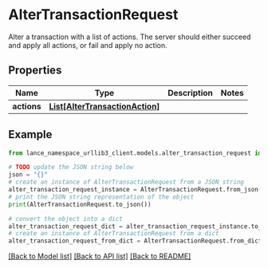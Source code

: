 # AlterTransactionRequest

Alter a transaction with a list of actions. The server should either succeed and apply all actions, or fail and apply no action. 

## Properties

Name | Type | Description | Notes
------------ | ------------- | ------------- | -------------
**actions** | [**List[AlterTransactionAction]**](AlterTransactionAction.md) |  | 

## Example

```python
from lance_namespace_urllib3_client.models.alter_transaction_request import AlterTransactionRequest

# TODO update the JSON string below
json = "{}"
# create an instance of AlterTransactionRequest from a JSON string
alter_transaction_request_instance = AlterTransactionRequest.from_json(json)
# print the JSON string representation of the object
print(AlterTransactionRequest.to_json())

# convert the object into a dict
alter_transaction_request_dict = alter_transaction_request_instance.to_dict()
# create an instance of AlterTransactionRequest from a dict
alter_transaction_request_from_dict = AlterTransactionRequest.from_dict(alter_transaction_request_dict)
```
[[Back to Model list]](../README.md#documentation-for-models) [[Back to API list]](../README.md#documentation-for-api-endpoints) [[Back to README]](../README.md)



